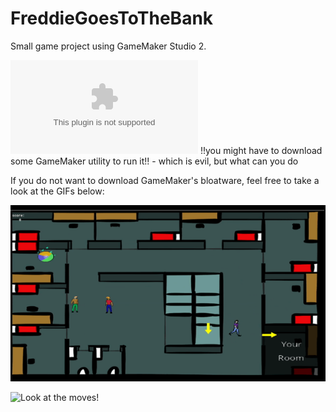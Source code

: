 # FreddieGoesToTheBank

Small game project using GameMaker Studio 2.

![Link to Executable](./FreddieGoesToTheBank.exe) !!you might have to download some GameMaker utility to run it!! - which is evil, but what can you do

If you do not want to download GameMaker's bloatware, feel free to take a look at the GIFs below:

![sandwich](./GIFs/freddie-0.gif)


![Look at the moves!](./GIFs/freddie-1.gif)
